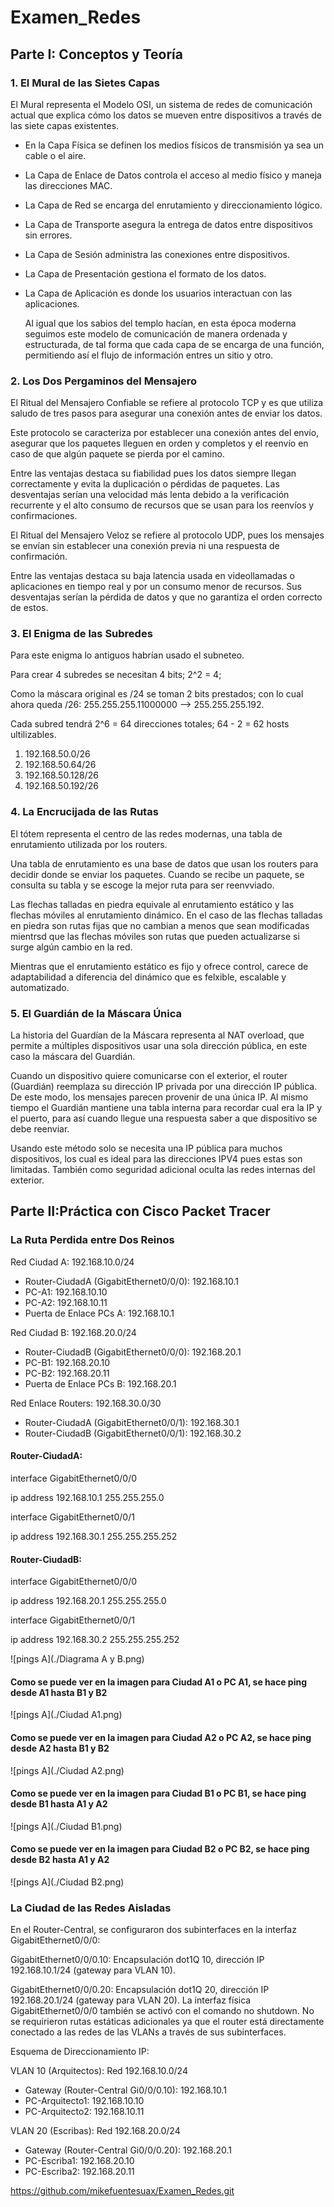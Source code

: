 # Examen_Redes
## Parte I: Conceptos y Teoría
### 1. El Mural de las Sietes Capas
El Mural representa el Modelo OSI, un sistema de redes de comunicación actual que explica cómo los datos se mueven entre dispositivos a través de las siete capas existentes.
* En la  Capa Física se definen los medios físicos de transmisión ya sea un cable o el aire.
* La Capa de Enlace de Datos controla el acceso al medio físico y maneja las direcciones MAC.
* La Capa de Red se encarga del enrutamiento y direccionamiento lógico.
* La Capa de Transporte asegura la entrega de datos entre dispositivos sin errores.
* La Capa de Sesión administra las conexiones entre dispositivos.
* La Capa de Presentación gestiona el formato de los datos.
* La Capa de Aplicación es donde los usuarios interactuan con las aplicaciones.

  Al igual que los sabios del templo hacían, en esta época moderna seguimos este modelo de comunicación de manera ordenada y estructurada, de tal forma que cada capa de se encarga de una función, permitiendo así el flujo de información entres un sitio y otro.

### 2. Los Dos Pergaminos del Mensajero
El Ritual del Mensajero Confiable se refiere al protocolo TCP y es que utiliza saludo de tres pasos para asegurar una conexión antes de enviar los datos.

Este protocolo se caracteriza por establecer una conexión antes del envío, asegurar que los paquetes lleguen en orden y completos y el reenvío en caso de que algún paquete se pierda por el camino.

Entre las ventajas destaca su fiabilidad pues los datos siempre llegan correctamente y evita la duplicación o pérdidas de paquetes. Las desventajas serían una velocidad más lenta debido a la verificación recurrente y el alto consumo de recursos que se usan para los reenvíos y confirmaciones.

El Ritual del Mensajero Veloz se refiere al protocolo UDP, pues los mensajes se envían sin establecer una conexión previa ni una respuesta de confirmación.

Entre las ventajas destaca su baja latencia usada en videollamadas o aplicaciones en tiempo real y por un consumo menor de recursos. Sus desventajas serían la pérdida de datos y que no garantiza el orden correcto de estos.

### 3. El Enigma de las Subredes
Para este enigma lo antiguos habrían usado el subneteo.

Para crear 4 subredes se necesitan 4 bits; 2^2 = 4;

Como la máscara original es /24 se toman 2 bits prestados; con lo cual ahora queda /26: 255.255.255.11000000 --> 255.255.255.192.

Cada subred tendrá 2^6 = 64 direcciones totales; 64 - 2 = 62 hosts ultilizables.
1. 192.168.50.0/26
2. 192.168.50.64/26
3. 192.168.50.128/26
4. 192.168.50.192/26

### 4. La Encrucijada de las Rutas
El tótem representa el centro de las redes modernas, una tabla de enrutamiento utilizada por los routers.

Una tabla de enrutamiento es una base de datos que usan los routers para decidir donde se enviar los paquetes. Cuando se recibe un paquete, se consulta su tabla y se escoge la mejor ruta para ser reenvviado.

Las flechas talladas en piedra equivale al enrutamiento estático y las flechas móviles al enrutamiento dinámico. En el caso de las flechas talladas en piedra son rutas fijas que no cambian a menos que sean modificadas mientrsd que las  flechas móviles son rutas que pueden actualizarse si surge algún cambio en la red.

Mientras que el enrutamiento estático es fijo y ofrece control, carece de adaptabilidad a diferencia del dinámico que es felxible, escalable y automatizado.

### 5. El Guardián de la Máscara Única
La historia del Guardían de la Máscara representa al NAT overload, que permite a múltiples dispositivos usar una sola dirección pública, en este caso la máscara del Guardián.

Cuando un dispositivo quiere comunicarse con el exterior, el router (Guardián) reemplaza su dirección IP privada por una dirección IP pública. De este modo, los mensajes parecen provenir de una única IP. Al mismo tiempo el Guardián mantiene una tabla interna para recordar cual era la IP y el puerto, para así cuando llegue una respuesta saber a que dispositivo se debe reenviar.

Usando este método solo se necesita una IP pública para muchos dispositivos, los cual es ideal para las direcciones IPV4 pues estas son limitadas. También como seguridad adicional oculta las redes internas del exterior.

## Parte II:Práctica con Cisco Packet Tracer
### La Ruta Perdida entre Dos Reinos

Red Ciudad A: 192.168.10.0/24
 -   Router-CiudadA (GigabitEthernet0/0/0): 192.168.10.1
-   PC-A1: 192.168.10.10
-   PC-A2: 192.168.10.11
-   Puerta de Enlace PCs A: 192.168.10.1

Red Ciudad B: 192.168.20.0/24
-   Router-CiudadB (GigabitEthernet0/0/0): 192.168.20.1
-   PC-B1: 192.168.20.10
-   PC-B2: 192.168.20.11
-   Puerta de Enlace PCs B: 192.168.20.1

Red Enlace Routers: 192.168.30.0/30
-   Router-CiudadA (GigabitEthernet0/0/1): 192.168.30.1
-   Router-CiudadB (GigabitEthernet0/0/1): 192.168.30.2

#### Router-CiudadA:

interface GigabitEthernet0/0/0

ip address 192.168.10.1 255.255.255.0

interface GigabitEthernet0/0/1

ip address 192.168.30.1 255.255.255.252

#### Router-CiudadB:

interface GigabitEthernet0/0/0
 
ip address 192.168.20.1 255.255.255.0
 
interface GigabitEthernet0/0/1
 
ip address 192.168.30.2 255.255.255.252

 ![pings A](./Diagrama A y B.png)
 
#### Como se puede ver en la imagen para Ciudad A1 o PC A1, se hace ping desde A1 hasta B1 y B2
 ![pings A](./Ciudad A1.png)

#### Como se puede ver en la imagen para Ciudad A2 o PC A2, se hace ping desde A2 hasta B1 y B2
 ![pings A](./Ciudad A2.png)

 #### Como se puede ver en la imagen para Ciudad B1 o PC B1, se hace ping desde B1 hasta A1 y A2
 ![pings A](./Ciudad B1.png)

#### Como se puede ver en la imagen para Ciudad B2 o PC B2, se hace ping desde B2 hasta A1 y A2
 ![pings A](./Ciudad B2.png)
 
### La Ciudad de las Redes Aisladas

En el Router-Central, se configuraron dos subinterfaces en la interfaz GigabitEthernet0/0/0:

GigabitEthernet0/0/0.10: Encapsulación dot1Q 10, dirección IP 192.168.10.1/24 (gateway para VLAN 10).

GigabitEthernet0/0/0.20: Encapsulación dot1Q 20, dirección IP 192.168.20.1/24 (gateway para VLAN 20). La interfaz física GigabitEthernet0/0/0 también se activó con el comando no shutdown. No se requirieron rutas estáticas adicionales ya que el router está directamente conectado a las redes de las VLANs a través de sus subinterfaces.

Esquema de Direccionamiento IP:

VLAN 10 (Arquitectos): Red 192.168.10.0/24
-  Gateway (Router-Central Gi0/0/0.10): 192.168.10.1
- PC-Arquitecto1: 192.168.10.10
- PC-Arquitecto2: 192.168.10.11

VLAN 20 (Escribas): Red 192.168.20.0/24
-   Gateway (Router-Central Gi0/0/0.20): 192.168.20.1
- PC-Escriba1: 192.168.20.10
- PC-Escriba2: 192.168.20.11

 

https://github.com/mikefuentesuax/Examen_Redes.git
